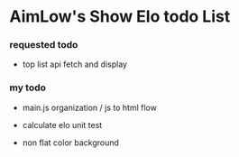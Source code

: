 # AimLow's Show Elo todo List



### requested todo

- top list api fetch and display

### my todo

- main.js organization / js to html flow

- calculate  elo unit test

- non flat color background


